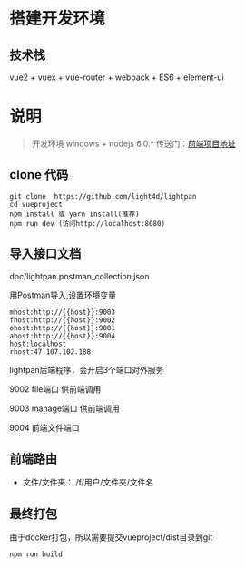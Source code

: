 # 搭建开发环境

## 技术栈
vue2 + vuex + vue-router + webpack + ES6 + element-ui


# 说明

>  开发环境 windows + nodejs 6.0.^
>  传送门：[前端项目地址](http://47.107.102.188:9004/)

## clone 代码
```
git clone  https://github.com/light4d/lightpan
cd vueproject
npm install 或 yarn install(推荐)
npm run dev (访问http://localhost:8080)
```

## 导入接口文档

doc/lightpan.postman_collection.json

用Postman导入,设置环境变量
```
mhost:http://{{host}}:9003
fhost:http://{{host}}:9002
ohost:http://{{host}}:9001
ahost:http://{{host}}:9004
host:localhost
rhost:47.107.102.188
```
lightpan后端程序，会开启3个端口对外服务

9002 file端口
供前端调用

9003 manage端口
供前端调用

9004 前端文件端口
## 前端路由

+ 文件/文件夹： /f/用户/文件夹/文件名



## 最终打包
由于docker打包，所以需要提交vueproject/dist目录到git
```
npm run build
```
